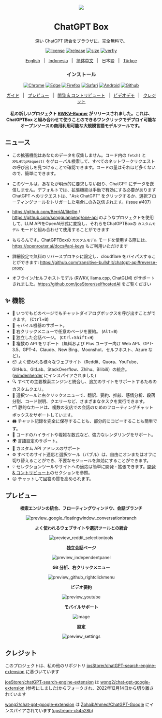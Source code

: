 <p align="center">
    <img src="./src/logo.png">
</p>

<h1 align="center">ChatGPT Box</h1>

<div align="center">

深い ChatGPT 統合をブラウザに、完全無料で。

[![license][license-image]][license-url]
[![release][release-image]][release-url]
[![size](https://img.shields.io/badge/minified%20size-390%20kB-blue)][release-url]
[![verfiy][verify-image]][verify-url]

[English](README.md) &nbsp;&nbsp;|&nbsp;&nbsp; [Indonesia](README_IN.md) &nbsp;&nbsp;|&nbsp;&nbsp; [简体中文](README_ZH.md) &nbsp;&nbsp;|&nbsp;&nbsp; 日本語 &nbsp;&nbsp;|&nbsp;&nbsp; [Türkçe](README_TR.md)

### インストール

[![Chrome][Chrome-image]][Chrome-url]
[![Edge][Edge-image]][Edge-url]
[![Firefox][Firefox-image]][Firefox-url]
[![Safari][Safari-image]][Safari-url]
[![Android][Android-image]][Android-url]
[![Github][Github-image]][Github-url]

[ガイド](https://github.com/josStorer/chatGPTBox/wiki/Guide) &nbsp;&nbsp;|&nbsp;&nbsp; [プレビュー](#プレビュー) &nbsp;&nbsp;|&nbsp;&nbsp; [開発 & コントリビュート][dev-url] &nbsp;&nbsp;|&nbsp;&nbsp; [ビデオデモ](https://www.youtube.com/watch?v=E1smDxJvTRs) &nbsp;&nbsp;|&nbsp;&nbsp; [クレジット](#クレジット)

[dev-url]: https://github.com/josStorer/chatGPTBox/wiki/Development&Contributing

[license-image]: http://img.shields.io/badge/license-MIT-blue.svg

[license-url]: https://github.com/josStorer/chatGPTBox/blob/master/LICENSE

[release-image]: https://img.shields.io/github/release/josStorer/chatGPTBox.svg

[release-url]: https://github.com/josStorer/chatGPTBox/releases/latest

[verify-image]: https://github.com/josStorer/chatGPTBox/workflows/verify-configs/badge.svg

[verify-url]: https://github.com/josStorer/chatGPTBox/actions/workflows/verify-configs.yml

[Chrome-image]: https://img.shields.io/badge/-Chrome-brightgreen?logo=google-chrome&logoColor=white

[Chrome-url]: https://chrome.google.com/webstore/detail/chatgptbox/eobbhoofkanlmddnplfhnmkfbnlhpbbo

[Edge-image]: https://img.shields.io/badge/-Edge-blue?logo=microsoft-edge&logoColor=white

[Edge-url]: https://microsoftedge.microsoft.com/addons/detail/fission-chatbox-best/enjmfilpkbbabhgeoadmdpjjpnahkogf

[Firefox-image]: https://img.shields.io/badge/-Firefox-orange?logo=firefox-browser&logoColor=white

[Firefox-url]: https://addons.mozilla.org/firefox/addon/chatgptbox/

[Safari-image]: https://img.shields.io/badge/-Safari-blue?logo=safari&logoColor=white

[Safari-url]: https://apps.apple.com/app/fission-chatbox/id6446611121

[Android-image]: https://img.shields.io/badge/-Android-brightgreen?logo=android&logoColor=white

[Android-url]: https://github.com/josStorer/chatGPTBox/wiki/Install#install-to-android

[Github-image]: https://img.shields.io/badge/-Github-black?logo=github&logoColor=white

[Github-url]: https://github.com/josStorer/chatGPTBox/wiki/Install

#### 私の新しいプロジェクト [RWKV-Runner](https://github.com/josStorer/RWKV-Runner) がリリースされました。これは、ChatGPTBox と組み合わせて使うことのできるワンクリックでデプロイ可能なオープンソースの商用利用可能な大規模言語モデルツールです。

</div>

## ニュース

- この拡張機能はあなたのデータを収集しません。コード内の `fetch(` と `XMLHttpRequest(` をグローバル検索して、すべてのネットワークリクエストの呼び出しを見つけることで確認できます。コードの量はそれほど多くないので、簡単にできます。

- このツールは、あなたが明示的に要求しない限り、ChatGPT にデータを送信しません。デフォルトでは、拡張機能は手動で有効にする必要があります ChatGPT へのリクエストは、"Ask ChatGPT" をクリックするか、選択フローティングツールをトリガーした場合にのみ送信されます。(issue #407)

- https://github.com/BerriAI/litellm / https://github.com/songquanpeng/one-api のようなプロジェクトを使用して、LLM APIをOpenAI形式に変換し、それらをChatGPTBoxの `カスタムモデル` モードと組み合わせて使用することができます

- もちろんです。ChatGPTBoxの `カスタムモデル` モードを使用する際には、https://openrouter.ai/docs#api-keys もご利用いただけます

- 詳細設定で無料のリバースプロキシに設定し、cloudflare をバイパスすることができます: https://github.com/transitive-bullshit/chatgpt-api#reverse-proxy

- オフライン/セルフホストモデル (RWKV, llama.cpp, ChatGLM) がサポートされました。https://github.com/josStorer/selfhostedAI をご覧ください

## ✨ 機能

- 🌈 いつでもどのページでもチャットダイアログボックスを呼び出すことができます。 (<kbd>Ctrl</kbd>+<kbd>B</kbd>)
- 📱 モバイル機器のサポート。
- 📓 右クリックメニューで任意のページを要約。 (<kbd>Alt</kbd>+<kbd>B</kbd>)
- 📖 独立した会話ページ。 (<kbd>Ctrl</kbd>+<kbd>Shift</kbd>+<kbd>H</kbd>)
- 🔗 複数の API をサポート（無料および Plus ユーザー向け Web API、GPT-3.5、GPT-4、Claude、New Bing、Moonshot、セルフホスト、Azure など）。
- 📦 よく使われる様々なウェブサイト（Reddit、Quora、YouTube、GitHub、GitLab、StackOverflow、Zhihu、Bilibili）の統合。 ([wimdenherder](https://github.com/wimdenherder) にインスパイアされました)
- 🔍 すべての主要検索エンジンと統合し、追加のサイトをサポートするためのカスタムクエリ。
- 🧰 選択ツールと右クリックメニューで、翻訳、要約、推敲、感情分析、段落分割、コード説明、クエリーなど、さまざまなタスクを実行できます。
- 🗂️ 静的なカードは、複数の支店での会話のためのフローティングチャットボックスをサポートしています。
- 🖨️ チャット記録を完全に保存することも、部分的にコピーすることも簡単です。
- 🎨 コードのハイライトや複雑な数式など、強力なレンダリングをサポート。
- 🌍 言語設定のサポート。
- 📝 カスタム API アドレスのサポート
- ⚙️ すべてのサイト適応と選択ツール（バブル）は、自由にオンまたはオフに切り替えることができ、不要なモジュールを無効にすることができます。
- 💡 セレクションツールやサイトへの適応は簡単に開発・拡張できます。[開発 & コントリビュート][dev-url]のセクションを参照。
- 😉 チャットして回答の質を高められます。

## プレビュー

<div align="center">

**検索エンジンの統合、フローティングウィンドウ、会話ブランチ**

![preview_google_floatingwindow_conversationbranch](screenshots/preview_google_floatingwindow_conversationbranch.jpg)

**よく使われるウェブサイトや選択ツールとの統合**

![preview_reddit_selectiontools](screenshots/preview_reddit_selectiontools.jpg)

**独立会話ページ**

![preview_independentpanel](screenshots/preview_independentpanel.jpg)

**Git 分析、右クリックメニュー**

![preview_github_rightclickmenu](screenshots/preview_github_rightclickmenu.jpg)

**ビデオ要約**

![preview_youtube](screenshots/preview_youtube.jpg)

**モバイルサポート**

![image](https://user-images.githubusercontent.com/13366013/225529110-9221c8ce-ad41-423e-b6ec-097981e74b66.png)

**設定**

![preview_settings](screenshots/preview_settings.jpg)

</div>

## クレジット

このプロジェクトは、私の他のリポジトリ [josStorer/chatGPT-search-engine-extension](https://github.com/josStorer/chatGPT-search-engine-extension) に基づいています

[josStorer/chatGPT-search-engine-extension](https://github.com/josStorer/chatGPT-search-engine-extension) は [wong2/chat-gpt-google-extension](https://github.com/wong2/chat-gpt-google-extension) (参考にしました)からフォークされ、2022年12月14日から切り離されています

[wong2/chat-gpt-google-extension](https://github.com/wong2/chat-gpt-google-extension) は [ZohaibAhmed/ChatGPT-Google](https://github.com/ZohaibAhmed/ChatGPT-Google) にインスパイアされています([upstream-c54528b](https://github.com/wong2/chatgpt-google-extension/commit/c54528b0e13058ab78bfb433c92603db017d1b6b))
